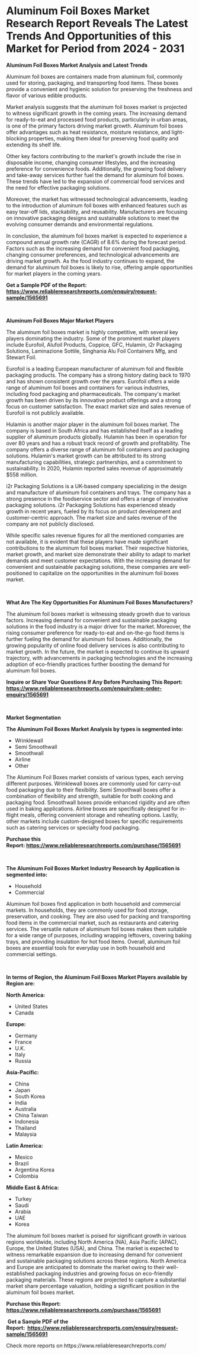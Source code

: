 <p><h1>Aluminum Foil Boxes Market Research Report Reveals The Latest Trends And Opportunities of this Market for Period from 2024 - 2031</h1></p><p><strong>Aluminum Foil Boxes Market Analysis and Latest Trends</strong></p>
<p><p>Aluminum foil boxes are containers made from aluminum foil, commonly used for storing, packaging, and transporting food items. These boxes provide a convenient and hygienic solution for preserving the freshness and flavor of various edible products.</p><p>Market analysis suggests that the aluminum foil boxes market is projected to witness significant growth in the coming years. The increasing demand for ready-to-eat and processed food products, particularly in urban areas, is one of the primary factors driving market growth. Aluminum foil boxes offer advantages such as heat resistance, moisture resistance, and light-blocking properties, making them ideal for preserving food quality and extending its shelf life.</p><p>Other key factors contributing to the market's growth include the rise in disposable income, changing consumer lifestyles, and the increasing preference for convenience foods. Additionally, the growing food delivery and take-away services further fuel the demand for aluminum foil boxes. These trends have led to the expansion of commercial food services and the need for effective packaging solutions.</p><p>Moreover, the market has witnessed technological advancements, leading to the introduction of aluminum foil boxes with enhanced features such as easy tear-off lids, stackability, and reusability. Manufacturers are focusing on innovative packaging designs and sustainable solutions to meet the evolving consumer demands and environmental regulations.</p><p>In conclusion, the aluminum foil boxes market is expected to experience a compound annual growth rate (CAGR) of 8.6% during the forecast period. Factors such as the increasing demand for convenient food packaging, changing consumer preferences, and technological advancements are driving market growth. As the food industry continues to expand, the demand for aluminum foil boxes is likely to rise, offering ample opportunities for market players in the coming years.</p></p>
<p><strong>Get a Sample PDF of the Report:&nbsp; <a href="https://www.reliableresearchreports.com/enquiry/request-sample/1565691">https://www.reliableresearchreports.com/enquiry/request-sample/1565691</a></strong></p>
<p>&nbsp;</p>
<p><strong>Aluminum Foil Boxes Major Market Players</strong></p>
<p><p>The aluminum foil boxes market is highly competitive, with several key players dominating the industry. Some of the prominent market players include Eurofoil, Alufoil Products, Coppice, GFC, Hulamin, i2r Packaging Solutions, Laminazione Sottile, Singhania Alu Foil Containers Mfg, and Stewart Foil.</p><p>Eurofoil is a leading European manufacturer of aluminum foil and flexible packaging products. The company has a strong history dating back to 1970 and has shown consistent growth over the years. Eurofoil offers a wide range of aluminum foil boxes and containers for various industries, including food packaging and pharmaceuticals. The company's market growth has been driven by its innovative product offerings and a strong focus on customer satisfaction. The exact market size and sales revenue of Eurofoil is not publicly available.</p><p>Hulamin is another major player in the aluminum foil boxes market. The company is based in South Africa and has established itself as a leading supplier of aluminum products globally. Hulamin has been in operation for over 80 years and has a robust track record of growth and profitability. The company offers a diverse range of aluminum foil containers and packaging solutions. Hulamin's market growth can be attributed to its strong manufacturing capabilities, strategic partnerships, and a commitment to sustainability. In 2020, Hulamin reported sales revenue of approximately $558 million.</p><p>i2r Packaging Solutions is a UK-based company specializing in the design and manufacture of aluminum foil containers and trays. The company has a strong presence in the foodservice sector and offers a range of innovative packaging solutions. i2r Packaging Solutions has experienced steady growth in recent years, fueled by its focus on product development and customer-centric approach. The market size and sales revenue of the company are not publicly disclosed.</p><p>While specific sales revenue figures for all the mentioned companies are not available, it is evident that these players have made significant contributions to the aluminum foil boxes market. Their respective histories, market growth, and market size demonstrate their ability to adapt to market demands and meet customer expectations. With the increasing demand for convenient and sustainable packaging solutions, these companies are well-positioned to capitalize on the opportunities in the aluminum foil boxes market.</p></p>
<p>&nbsp;</p>
<p><strong>What Are The Key Opportunities For Aluminum Foil Boxes Manufacturers?</strong></p>
<p><p>The aluminum foil boxes market is witnessing steady growth due to various factors. Increasing demand for convenient and sustainable packaging solutions in the food industry is a major driver for the market. Moreover, the rising consumer preference for ready-to-eat and on-the-go food items is further fueling the demand for aluminum foil boxes. Additionally, the growing popularity of online food delivery services is also contributing to market growth. In the future, the market is expected to continue its upward trajectory, with advancements in packaging technologies and the increasing adoption of eco-friendly practices further boosting the demand for aluminum foil boxes.</p></p>
<p><strong>Inquire or Share Your Questions If Any Before Purchasing This Report: <a href="https://www.reliableresearchreports.com/enquiry/pre-order-enquiry/1565691">https://www.reliableresearchreports.com/enquiry/pre-order-enquiry/1565691</a></strong></p>
<p>&nbsp;</p>
<p><strong>Market Segmentation</strong></p>
<p><strong>The Aluminum Foil Boxes Market Analysis by types is segmented into:</strong></p>
<p><ul><li>Wrinklewall</li><li>Semi Smoothwall</li><li>Smoothwall</li><li>Airline</li><li>Other</li></ul></p>
<p><p>The Aluminum Foil Boxes market consists of various types, each serving different purposes. Wrinklewall boxes are commonly used for carry-out food packaging due to their flexibility. Semi Smoothwall boxes offer a combination of flexibility and strength, suitable for both cooking and packaging food. Smoothwall boxes provide enhanced rigidity and are often used in baking applications. Airline boxes are specifically designed for in-flight meals, offering convenient storage and reheating options. Lastly, other markets include custom-designed boxes for specific requirements such as catering services or specialty food packaging.</p></p>
<p><strong>Purchase this Report:&nbsp;<a href="https://www.reliableresearchreports.com/purchase/1565691">https://www.reliableresearchreports.com/purchase/1565691</a></strong></p>
<p>&nbsp;</p>
<p><strong>The Aluminum Foil Boxes Market Industry Research by Application is segmented into:</strong></p>
<p><ul><li>Household</li><li>Commercial</li></ul></p>
<p><p>Aluminum foil boxes find application in both household and commercial markets. In households, they are commonly used for food storage, preservation, and cooking. They are also used for packing and transporting food items in the commercial market, such as restaurants and catering services. The versatile nature of aluminum foil boxes makes them suitable for a wide range of purposes, including wrapping leftovers, covering baking trays, and providing insulation for hot food items. Overall, aluminum foil boxes are essential tools for everyday use in both household and commercial settings.</p></p>
<p>&nbsp;</p>
<p><strong>In terms of Region, the Aluminum Foil Boxes Market Players available by Region are:</strong></p>
<p>
    <p> <strong> North America: </strong>
        <ul>
            <li>United States</li>
            <li>Canada</li>
        </ul>
        </p> 
    <p> <strong> Europe: </strong>
        <ul>
            <li>Germany</li>
            <li>France</li>
            <li>U.K.</li>
            <li>Italy</li>
            <li>Russia</li>
        </ul>
        </p> 
    <p> <strong> Asia-Pacific: </strong>
        <ul>
            <li>China</li>
            <li>Japan</li>
            <li>South Korea</li>
            <li>India</li>
            <li>Australia</li>
            <li>China Taiwan</li>
            <li>Indonesia</li>
            <li>Thailand</li>
            <li>Malaysia</li>
        </ul>
        </p> 
    <p> <strong> Latin America: </strong>
        <ul>
            <li>Mexico</li>
            <li>Brazil</li>
            <li>Argentina Korea</li>
            <li>Colombia</li>
        </ul>
        </p> 
    <p> <strong> Middle East & Africa: </strong>
        <ul>
            <li>Turkey</li>
            <li>Saudi</li>
            <li>Arabia</li>
            <li>UAE</li>
            <li>Korea</li>
        </ul>
    </p>
    </p>
<p><p>The aluminum foil boxes market is poised for significant growth in various regions worldwide, including North America (NA), Asia Pacific (APAC), Europe, the United States (USA), and China. The market is expected to witness remarkable expansion due to increasing demand for convenient and sustainable packaging solutions across these regions. North America and Europe are anticipated to dominate the market owing to their well-established packaging industries and growing focus on eco-friendly packaging materials. These regions are projected to capture a substantial market share percentage valuation, holding a significant position in the aluminum foil boxes market.</p></p>
<p><strong>Purchase this Report: <a href="https://www.reliableresearchreports.com/purchase/1565691">https://www.reliableresearchreports.com/purchase/1565691</a></strong></p>
<p>&nbsp;<strong>Get a Sample PDF of the Report:&nbsp;&nbsp;<a href="https://www.reliableresearchreports.com/enquiry/request-sample/1565691">https://www.reliableresearchreports.com/enquiry/request-sample/1565691</a></strong></p>
<p><strong></strong></p>
<p>Check more reports on https://www.reliableresearchreports.com/</p>